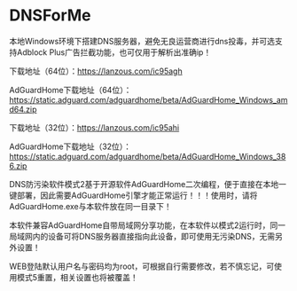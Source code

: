 # DNSForMe

本地Windows环境下搭建DNS服务器，避免无良运营商进行dns投毒，并可选支持Adblock Plus广告拦截功能，也可仅用于解析出准确ip！

下载地址（64位）：https://lanzous.com/ic95agh

AdGuardHome下载地址（64位）：https://static.adguard.com/adguardhome/beta/AdGuardHome_Windows_amd64.zip

下载地址（32位）：https://lanzous.com/ic95ahi

AdGuardHome下载地址（32位）：https://static.adguard.com/adguardhome/beta/AdGuardHome_Windows_386.zip

DNS防污染软件模式2基于开源软件AdGuardHome二次编程，便于直接在本地一键部署，因此需要AdGuardHome引擎才能正常运行！！！使用时，请将AdGuardHome.exe与本软件放在同一目录下！

本软件兼容AdGuardHome自带局域网分享功能，在本软件以模式2运行时，同一局域网内的设备可将DNS服务器直接指向此设备，即可使用无污染DNS，无需另外设置！

WEB登陆默认用户名与密码均为root，可根据自行需要修改，若不慎忘记，可使用模式5重置，相关设置也将被覆盖！

